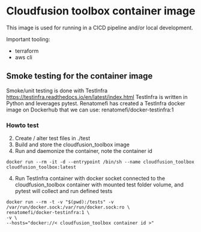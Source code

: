 # Cloudfusion toolbox container image

This image is used for running in a CICD pipeline and/or local development. 

Important tooling:
- terraform
- aws cli

## Smoke testing for the container image

Smoke/unit testing is done with TestInfra https://testinfra.readthedocs.io/en/latest/index.html
TestInfra is written in Python and leverages pytest. 
Renatomefi has created a TestInfra docker image on Dockerhub that we can use: renatomefi/docker-testinfra:1

### Howto test

2) Create / alter test files in ./test
1) Build and store the cloudfusion_toolbox image 
3) Run and daemonize the container, note the container id
```
docker run --rm -it -d --entrypoint /bin/sh --name cloudfusion_toolbox cloudfusion_toolbox:latest
```
4) Run TestInfra container with docker socket connected to the cloudfusion_toolbox container with mounted test folder volume, and pytest will collect and run defined tests
```
docker run --rm -t -v "$(pwd):/tests" -v /var/run/docker.sock:/var/run/docker.sock:ro \ 
renatomefi/docker-testinfra:1 \
-v \
--hosts="docker://< cloudfusion_toolbox container id >"
```




